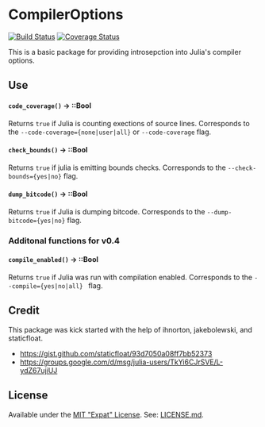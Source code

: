 # CompilerOptions

[![Build Status](https://travis-ci.org/sjkelly/CompilerOptions.jl.svg?branch=master)](https://travis-ci.org/sjkelly/CompilerOptions.jl)
[![Coverage Status](https://img.shields.io/coveralls/sjkelly/CompilerOptions.jl.svg)](https://coveralls.io/r/sjkelly/CompilerOptions.jl?branch=master)

This is a basic package for providing introsepction into Julia's compiler options.

## Use
#### ```code_coverage()``` → ::Bool
Returns `true` if Julia is counting exections of source lines.
Corresponds to the `--code-coverage={none|user|all}` or `--code-coverage` flag.

#### ```check_bounds()``` → ::Bool
Returns `true` if julia is emitting bounds checks.
Corresponds to the `--check-bounds={yes|no}` flag.

#### ```dump_bitcode()``` → ::Bool
Returns `true` if Julia is dumping bitcode. Corresponds to the ` --dump-bitcode={yes|no} ` flag.

### Additonal functions for v0.4

#### ```compile_enabled()``` → ::Bool
Returns `true` if Julia was run with compilation enabled. Corresponds to the `--compile={yes|no|all} ` flag.


## Credit
This package was kick started with the help of ihnorton, jakebolewski, and staticfloat.

* https://gist.github.com/staticfloat/93d7050a08ff7bb52373
* https://groups.google.com/d/msg/julia-users/TkYi6CJrSVE/L-ydZ67ujiUJ

## License
Available under the [MIT "Expat" License](http://en.wikipedia.org/wiki/MIT_License). See: [LICENSE.md](./LICENSE.md).

